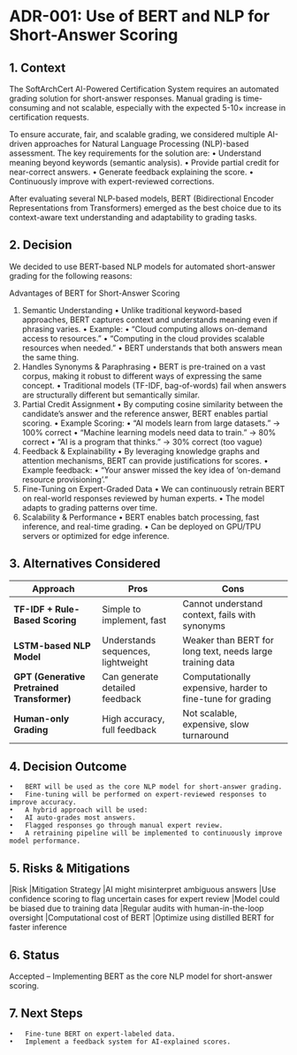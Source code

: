 # ADR-001: Use of BERT and NLP for Short-Answer Scoring

## 1. Context

The SoftArchCert AI-Powered Certification System requires an automated grading solution for short-answer responses. Manual grading is time-consuming and not scalable, especially with the expected 5-10× increase in certification requests.

To ensure accurate, fair, and scalable grading, we considered multiple AI-driven approaches for Natural Language Processing (NLP)-based assessment. The key requirements for the solution are:
	•	Understand meaning beyond keywords (semantic analysis).
	•	Provide partial credit for near-correct answers.
	•	Generate feedback explaining the score.
	•	Continuously improve with expert-reviewed corrections.

After evaluating several NLP-based models, BERT (Bidirectional Encoder Representations from Transformers) emerged as the best choice due to its context-aware text understanding and adaptability to grading tasks.

## 2. Decision

We decided to use BERT-based NLP models for automated short-answer grading for the following reasons:

Advantages of BERT for Short-Answer Scoring
1.	Semantic Understanding
	•	Unlike traditional keyword-based approaches, BERT captures context and understands meaning even if phrasing varies.
	•	Example:
	•	“Cloud computing allows on-demand access to resources.”
	•	“Computing in the cloud provides scalable resources when needed.”
	•	BERT understands that both answers mean the same thing.
2.	Handles Synonyms & Paraphrasing
	•	BERT is pre-trained on a vast corpus, making it robust to different ways of expressing the same concept.
	•	Traditional models (TF-IDF, bag-of-words) fail when answers are structurally different but semantically similar.
3.	Partial Credit Assignment
	•	By computing cosine similarity between the candidate’s answer and the reference answer, BERT enables partial scoring.
	•	Example Scoring:
	•	“AI models learn from large datasets.” → 100% correct
	•	“Machine learning models need data to train.” → 80% correct
	•	“AI is a program that thinks.” → 30% correct (too vague)
4.	Feedback & Explainability
	•	By leveraging knowledge graphs and attention mechanisms, BERT can provide justifications for scores.
	•	Example feedback:
	•	“Your answer missed the key idea of ‘on-demand resource provisioning’.”
5.	Fine-Tuning on Expert-Graded Data
	•	We can continuously retrain BERT on real-world responses reviewed by human experts.
	•	The model adapts to grading patterns over time.
6.	Scalability & Performance
	•	BERT enables batch processing, fast inference, and real-time grading.
	•	Can be deployed on GPU/TPU servers or optimized for edge inference.

## 3. Alternatives Considered

| Approach | Pros | Cons |
| --- | --- | --- |
| **TF-IDF + Rule-Based Scoring** | Simple to implement, fast | Cannot understand context, fails with synonyms |
| **LSTM-based NLP Model** | Understands sequences, lightweight | Weaker than BERT for long text, needs large training data |
| **GPT (Generative Pretrained Transformer)** | Can generate detailed feedback | Computationally expensive, harder to fine-tune for grading |
| **Human-only Grading** | High accuracy, full feedback | Not scalable, expensive, slow turnaround |

## 4. Decision Outcome
	•	BERT will be used as the core NLP model for short-answer grading.
	•	Fine-tuning will be performed on expert-reviewed responses to improve accuracy.
	•	A hybrid approach will be used:
	•	AI auto-grades most answers.
	•	Flagged responses go through manual expert review.
	•	A retraining pipeline will be implemented to continuously improve model performance.

## 5. Risks & Mitigations

|Risk	|Mitigation Strategy
|AI might misinterpret ambiguous answers	|Use confidence scoring to flag uncertain cases for expert review
|Model could be biased due to training data	|Regular audits with human-in-the-loop oversight
|Computational cost of BERT	|Optimize using distilled BERT for faster inference

## 6. Status

Accepted – Implementing BERT as the core NLP model for short-answer scoring.

## 7. Next Steps
	•	Fine-tune BERT on expert-labeled data.
	•	Implement a feedback system for AI-explained scores.